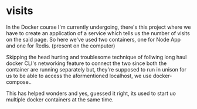 # visits

In the Docker course I'm currently undergoing, there's this project where we have to create an application of a service which tells us the number of visits on the said page. 
So here we've used two containers, one for Node App and one for Redis. (present on the computer)

Skipping the head hurting and troublesome technique of follwing long haul docker CLI's networking feature to connect the two since both the container are running separately but,
they're supposed to run in unison for us to be able to access the aformentioned localhost, we use docker-compose.. 

This has helped wonders and yes, guessed it right, its used to start uo multiple docker containers at the same time.
